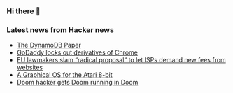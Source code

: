 ### Hi there 👋

<!--
**arashid-sh/arashid-sh** is a ✨ _special_ ✨ repository because its `README.md` (this file) appears on your GitHub profile.

Here are some ideas to get you started:

- 🔭 I’m currently working on ...
- 🌱 I’m currently learning ...
- 👯 I’m looking to collaborate on ...
- 🤔 I’m looking for help with ...
- 💬 Ask me about ...
- 📫 How to reach me: ...
- 😄 Pronouns: ...
- ⚡ Fun fact: ...
-->

### Latest news from Hacker news
<!-- BLOG-POST-LIST:START -->
- [The DynamoDB Paper](https://brooker.co.za/blog/2022/07/12/dynamodb.html)
- [GoDaddy locks out derivatives of Chrome](https://news.ycombinator.com/item?id=32093987)
- [EU lawmakers slam “radical proposal“ to let ISPs demand new fees from websites](https://arstechnica.com/tech-policy/2022/07/eu-lawmakers-slam-idea-of-forcing-big-tech-to-pay-for-isps-network-upgrades/)
- [A Graphical OS for the Atari 8-bit](https://atari8.co.uk/gui/)
- [Doom hacker gets Doom running in Doom](https://www.pcgamer.com/doom-hacker-gets-doom-running-in-doom/)
<!-- BLOG-POST-LIST:END -->
